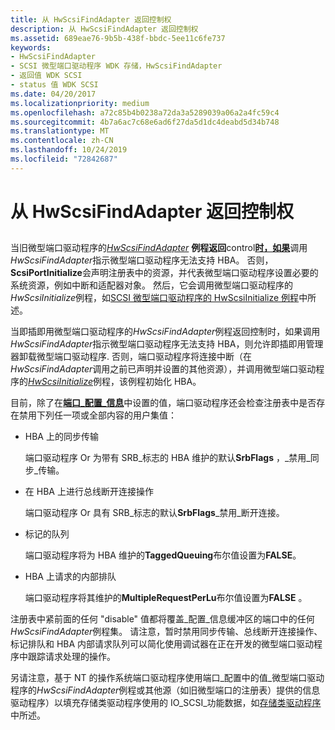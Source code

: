 ```yaml
---
title: 从 HwScsiFindAdapter 返回控制权
description: 从 HwScsiFindAdapter 返回控制权
ms.assetid: 689eae76-9b5b-438f-bbdc-5ee11c6fe737
keywords:
- HwScsiFindAdapter
- SCSI 微型端口驱动程序 WDK 存储，HwScsiFindAdapter
- 返回值 WDK SCSI
- status 值 WDK SCSI
ms.date: 04/20/2017
ms.localizationpriority: medium
ms.openlocfilehash: a72c85b4b0238a72da3a5289039a06a2a4fc59c4
ms.sourcegitcommit: 4b7a6ac7c68e6ad6f27da5d1dc4deabd5d34b748
ms.translationtype: MT
ms.contentlocale: zh-CN
ms.lasthandoff: 10/24/2019
ms.locfileid: "72842687"
---
```

# <a name="returning-control-from-hwscsifindadapter"></a>从 HwScsiFindAdapter 返回控制权


## <span id="ddk_returning_control_from_hwscsifindadapter_kg"></span><span id="DDK_RETURNING_CONTROL_FROM_HWSCSIFINDADAPTER_KG"></span>


当旧微型端口驱动程序的[*HwScsiFindAdapter*](https://docs.microsoft.com/previous-versions/windows/hardware/drivers/ff557300(v=vs.85)) **例程返回**control[**时，如果**](https://docs.microsoft.com/windows-hardware/drivers/ddi/srb/nf-srb-scsiportinitialize)调用*HwScsiFindAdapter*指示微型端口驱动程序无法支持 HBA。 否则， **ScsiPortInitialize**会声明注册表中的资源，并代表微型端口驱动程序设置必要的系统资源，例如中断和适配器对象。 然后，它会调用微型端口驱动程序的*HwScsiInitialize*例程，如[SCSI 微型端口驱动程序的 HwScsiInitialize 例程](scsi-miniport-driver-s-hwscsiinitialize-routine.md)中所述。

当即插即用微型端口驱动程序的*HwScsiFindAdapter*例程返回控制时，如果调用*HwScsiFindAdapter*指示微型端口驱动程序无法支持 HBA，则允许即插即用管理器卸载微型端口驱动程序. 否则，端口驱动程序将连接中断（在*HwScsiFindAdapter*调用之前已声明并设置的其他资源），并调用微型端口驱动程序的[*HwScsiInitialize*](https://docs.microsoft.com/previous-versions/windows/hardware/drivers/ff557302(v=vs.85))例程，该例程初始化 HBA。

目前，除了在[**端口\_配置\_信息**](https://docs.microsoft.com/windows-hardware/drivers/ddi/srb/ns-srb-_port_configuration_information)中设置的值，端口驱动程序还会检查注册表中是否存在禁用下列任一项或全部内容的用户集值：

-   HBA 上的同步传输

    端口驱动程序 Or 为带有 SRB\_标志的 HBA 维护的默认**SrbFlags** ，\_禁用\_同步\_传输。

-   在 HBA 上进行总线断开连接操作

    端口驱动程序 Or 具有 SRB\_标志的默认**SrbFlags**\_禁用\_断开连接。

-   标记的队列

    端口驱动程序将为 HBA 维护的**TaggedQueuing**布尔值设置为**FALSE**。

-   HBA 上请求的内部排队

    端口驱动程序将其维护的**MultipleRequestPerLu**布尔值设置为**FALSE** 。

注册表中紧前面的任何 "disable" 值都将覆盖\_配置\_信息缓冲区的端口中的任何*HwScsiFindAdapter*例程集。 请注意，暂时禁用同步传输、总线断开连接操作、标记排队和 HBA 内部请求队列可以简化使用调试器在正在开发的微型端口驱动程序中跟踪请求处理的操作。

另请注意，基于 NT 的操作系统端口驱动程序使用端口\_配置中的值\_微型端口驱动程序的*HwScsiFindAdapter*例程或其他源（如旧微型端口的注册表）提供的信息驱动程序）以填充存储类驱动程序使用的 IO\_SCSI\_功能数据，如[存储类驱动程序](storage-class-drivers.md)中所述。

 

 




